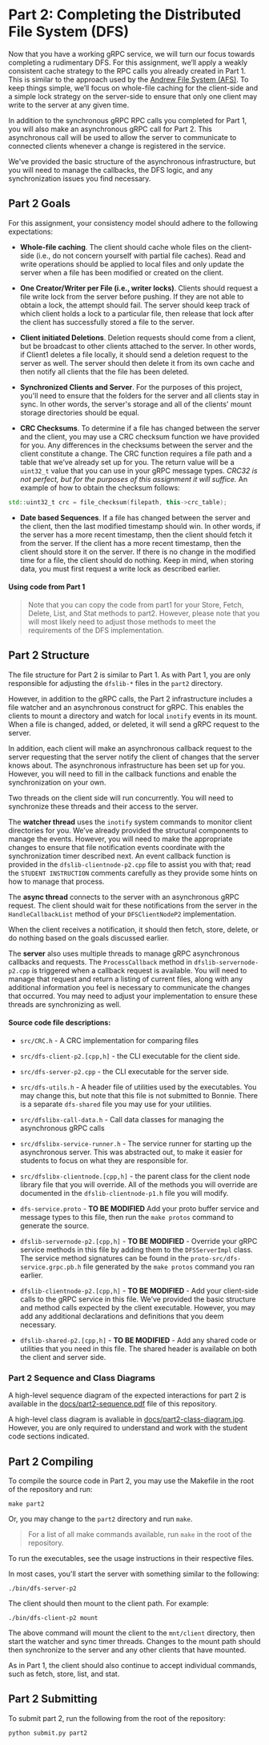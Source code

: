 # Part 2: Completing the Distributed File System (DFS)

Now that you have a working gRPC service, we will turn our focus towards completing a rudimentary DFS. For this assignment, we’ll apply a weakly consistent cache strategy to the RPC calls you already created in Part 1. This is similar to the approach used by the [Andrew File System (AFS)](https://en.wikipedia.org/wiki/Andrew_File_System). To keep things simple, we’ll focus on whole-file caching for the client-side and a simple lock strategy on the server-side to ensure that only one client may write to the server at any given time.

In addition to the synchronous gRPC RPC calls you completed for Part 1, you will also make an asynchronous gRPC call for Part 2. This asynchronous call will be used to allow the server to communicate to connected clients whenever a change is registered in the service.

We've provided the basic structure of the asynchronous infrastructure, but you will need to manage the callbacks, the DFS logic, and any synchronization issues you find necessary.

## Part 2 Goals

For this assignment, your consistency model should adhere to the following expectations:

* **Whole-file caching**. The client should cache whole files on the client-side (i.e., do not concern yourself with partial file caches). Read and write operations should be applied to local files and only update the server when a file has been modified or created on the client.

* **One Creator/Writer per File (i.e., writer locks)**. Clients should request a file write lock from the server before pushing. If they are not able to obtain a lock, the attempt should fail. The server should keep track of which client holds a lock to a particular file, then release that lock after the client has successfully stored a file to the server.

* **Client initiated Deletions**. Deletion requests should come from a client, but be broadcast to other clients attached to the server. In other words, if Client1 deletes a file locally, it should send a deletion request to the server as well. The server should then delete it from its own cache and then notify all clients that the file has been deleted.

* **Synchronized Clients and Server**. For the purposes of this project, you'll need to ensure that the folders for the server and all clients stay in sync. In other words, the server's storage and all of the clients' mount storage directories should be equal.

* **CRC Checksums**. To determine if a file has changed between the server and the client, you may use a CRC checksum function we have provided for you. Any differences in the checksums between the server and the client constitute a change. The CRC function requires a file path and a table that we’ve already set up for you. The return value will be a `uint32_t` value that you can use in your gRPC message types. _CRC32 is not perfect, but for the purposes of this assignment it will suffice._ An example of how to obtain the checksum follows:

```cpp
std::uint32_t crc = file_checksum(filepath, this->crc_table);
```

* **Date based Sequences**. If a file has changed between the server and the client, then the last modified timestamp should win. In other words, if the server has a more recent timestamp, then the client should fetch it from the server. If the client has a more recent timestamp, then the client should store it on the server. If there is no change in the modified time for a file, the client should do nothing. Keep in mind, when storing data, you must first request a write lock as described earlier.

#### Using code from Part 1

> Note that you can copy the code from part1 for your Store, Fetch, Delete, List, and Stat methods to part2. However, please note that you will most likely need to adjust those methods to meet the requirements of the DFS implementation.

## Part 2 Structure

The file structure for Part 2 is similar to Part 1. As with Part 1, you are only responsible for adjusting the `dfslib-*` files in the `part2` directory.

However, in addition to the gRPC calls, the Part 2 infrastructure includes a file watcher and an asynchronous construct for gRPC. This enables the clients to mount a directory and watch for local `inotify` events in its mount. When a file is changed, added, or deleted, it will send a gRPC request to the server.

In addition, each client will make an asynchronous callback request to the server requesting that the server notify the client of changes that the server knows about. The asynchronous infrastructure has been set up for you. However, you will need to fill in the callback functions and enable the synchronization on your own.

Two threads on the client side will run concurrently. You will need to synchronize these threads and their access to the server.

The **watcher thread** uses the `inotify` system commands to monitor client directories for you. We’ve already provided the structural components to manage the events. However, you will need to make the appropriate changes to ensure that file notification events coordinate with the synchronization timer described next. An event callback function is provided in the `dfslib-clientnode-p2.cpp` file to assist you with that; read the `STUDENT INSTRUCTION` comments carefully as they provide some hints on how to manage that process.

The **async thread** connects to the server with an asynchronous gRPC request. The client should wait for these notifications from the server in the `HandleCallbackList` method of your `DFSClientNodeP2` implementation.

When the client receives a notification, it should then fetch, store, delete, or do nothing based on the goals discussed earlier.

The **server** also uses multiple threads to manage gRPC asynchronous callbacks and requests. The `ProcessCallback` method in `dfslib-servernode-p2.cpp` is triggered when a callback request is available. You will need to manage that request and return a listing of current files, along with any additional information you feel is necessary to communicate the changes that occurred.  You may need to adjust your implementation to ensure these threads are synchronizing as well.

#### Source code file descriptions:

* `src/CRC.h` - A CRC implementation for comparing files

* `src/dfs-client-p2.[cpp,h]` - the CLI executable for the client side.

* `src/dfs-server-p2.cpp` - the CLI executable for the server side.

* `src/dfs-utils.h` - A header file of utilities used by the executables. You may change this, but note that this file is not submitted to Bonnie. There is a separate `dfs-shared` file you may use for your utilities.

* `src/dfslibx-call-data.h` - Call data classes for managing the asynchronous gRPC calls

* `src/dfslibx-service-runner.h` - The service runner for starting up the asynchronous server. This was abstracted out, to make it easier for students to focus on what they are responsible for.

* `src/dfslibx-clientnode.[cpp,h]` - the parent class for the client node library file that you will override. All of the methods you will override are documented in the `dfslib-clientnode-p1.h` file you will modify.

* `dfs-service.proto` - **TO BE MODIFIED** Add your proto buffer service and message types to this file, then run the `make protos` command to generate the source.

* `dfslib-servernode-p2.[cpp,h]` - **TO BE MODIFIED** - Override your gRPC service methods in this file by adding them to the `DFSServerImpl` class. The service method signatures can be found in the `proto-src/dfs-service.grpc.pb.h` file generated by the `make protos` command you ran earlier.

* `dfslib-clientnode-p2.[cpp,h]` - **TO BE MODIFIED** -  Add your client-side calls to the gRPC service in this file. We’ve provided the basic structure and method calls expected by the client executable. However, you may add any additional declarations and definitions that you deem necessary.

* `dfslib-shared-p2.[cpp,h]` - **TO BE MODIFIED** - Add any shared code or utilities that you need in this file. The shared header is available on both the client and server side.

### Part 2 Sequence and Class Diagrams

A high-level sequence diagram of the expected interactions for part 2 is available in the [docs/part2-sequence.pdf](part2-sequence.pdf) file of this repository.

A high-level class diagram is avaliable in [docs/part2-class-diagram.jpg](part2-class-diagram.jpg). However, you are only required to understand and work with the student code sections indicated.

## Part 2 Compiling

To compile the source code in Part 2, you may use the Makefile in the root of the repository and run:

```
make part2
```

Or, you may change to the `part2` directory and run `make`.

> For a list of all make commands available, run `make` in the root of the repository.

To run the executables, see the usage instructions in their respective files.

In most cases, you'll start the server with something similar to the following:

```
./bin/dfs-server-p2
```

The client should then mount to the client path. For example:

```
./bin/dfs-client-p2 mount
```

The above command will mount the client to the `mnt/client` directory, then start the watcher and sync timer threads. Changes to the mount path should then synchronize to the server and any other clients that have mounted.

As in Part 1, the client should also continue to accept individual commands, such as fetch, store, list, and stat.

## Part 2 Submitting

To submit part 2, run the following from the root of the repository:

```
python submit.py part2
```

